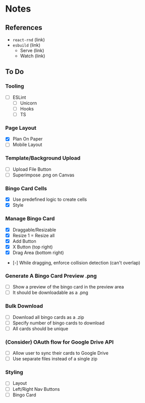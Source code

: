 # Notes

## References

- `react-rnd` (link)
- `esbuild` (link)
  - Serve (link)
  - Watch (link)

## To Do

### Tooling

- [ ] ESLint
  - [ ] Unicorn
  - [ ] Hooks
  - [ ] TS

### Page Layout

- [x] Plan On Paper
- [ ] Mobile Layout

### Template/Background Upload

- [ ] Upload File Button
- [ ] Superimpose .png on Canvas

### Bingo Card Cells

- [x] Use predefined logic to create cells
- [x] Style

### Manage Bingo Card

- [x] Draggable/Resizable
- [x] Resize 1 = Resize all
- [x] Add Button
- [x] X Button (top right)
- [x] Drag Area (bottom right)
- [-] While dragging, enforce collision detection (can't overlap)

### Generate A Bingo Card Preview .png

- [ ] Show a preview of the bingo card in the preview area
- [ ] It should be downloadable as a .png

### Bulk Download

- [ ] Download all bingo cards as a .zip
- [ ] Specify number of bingo cards to download
- [ ] All cards should be unique

### (Consider) OAuth flow for Google Drive API

- [ ] Allow user to sync their cards to Google Drive
- [ ] Use separate files instead of a single zip

### Styling

- [ ] Layout
- [ ] Left/Right Nav Buttons
- [ ] Bingo Card
